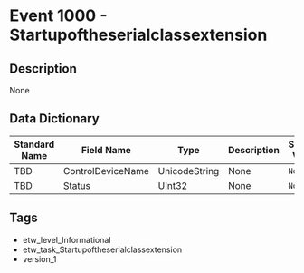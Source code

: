 # Event 1000 - Startupoftheserialclassextension

## Description
None

## Data Dictionary
|Standard Name|Field Name|Type|Description|Sample Value|
|---|---|---|---|---|
|TBD|ControlDeviceName|UnicodeString|None|`None`|
|TBD|Status|UInt32|None|`None`|

## Tags
* etw_level_Informational
* etw_task_Startupoftheserialclassextension
* version_1